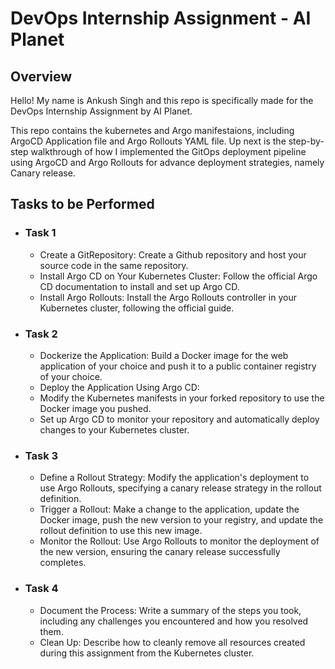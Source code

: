# DevOps Internship Assignment - AI Planet
## Overview
Hello! My name is Ankush Singh and this repo is specifically made for the DevOps Internship Assignment by AI Planet.

This repo contains the kubernetes and Argo manifestaions, including ArgoCD Application file and Argo Rollouts YAML file. Up next is the step-by-step walkthrough of how I implemented the GitOps deployment pipeline using ArgoCD and Argo Rollouts for advance deployment strategies, namely Canary release.



## Tasks to be Performed
- ### Task 1
  - Create a GitRepository: Create a Github repository and host your source code in the same repository.
  - Install Argo CD on Your Kubernetes Cluster: Follow the official Argo CD documentation to install and set up Argo CD.
  - Install Argo Rollouts: Install the Argo Rollouts controller in your Kubernetes cluster, following the official guide.
- ### Task 2
  - Dockerize the Application: Build a Docker image for the web application of your choice and push it to a public container registry of your choice.
  - Deploy the Application Using Argo CD:
  - Modify the Kubernetes manifests in your forked repository to use the Docker image you pushed.
  - Set up Argo CD to monitor your repository and automatically deploy changes to your Kubernetes cluster.
- ### Task 3
  - Define a Rollout Strategy: Modify the application's deployment to use Argo Rollouts, specifying a canary release strategy in the rollout definition.
  - Trigger a Rollout: Make a change to the application, update the Docker image, push the new version to your registry, and update the rollout definition to use this new image.
  - Monitor the Rollout: Use Argo Rollouts to monitor the deployment of the new version, ensuring the canary release successfully completes.
- ### Task 4
  - Document the Process: Write a summary of the steps you took, including any challenges you encountered and how you resolved them.
  - Clean Up: Describe how to cleanly remove all resources created during this assignment from the Kubernetes cluster.

